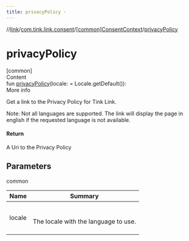 ```yaml
---
title: privacyPolicy -
---
```

//[link](../../index.md)/[com.tink.link.consent](../index.md)/[[common]ConsentContext](index.md)/[privacyPolicy](privacy-policy.md)



# privacyPolicy  
[common]  
Content  
fun [privacyPolicy](privacy-policy.md)(locale: <ERROR CLASS> = Locale.getDefault()): <ERROR CLASS>  
More info  


Get a link to the Privacy Policy for Tink Link.



Note: Not all languages are supported. The link will display the page in english if the requested language is not available.



#### Return  


A Uri to the Privacy Policy



## Parameters  
  
common  
  
|  Name|  Summary| 
|---|---|
| <a name="com.tink.link.consent/ConsentContext/privacyPolicy/#/PointingToDeclaration/"></a>locale| <a name="com.tink.link.consent/ConsentContext/privacyPolicy/#/PointingToDeclaration/"></a><br><br>The locale with the language to use.<br><br>
  
  



